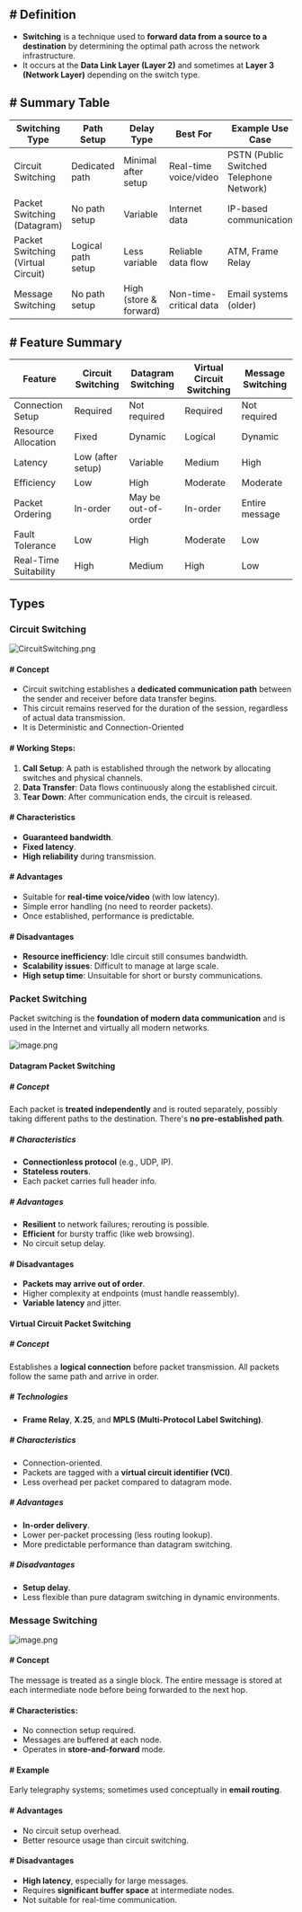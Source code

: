 ## **# Definition**

- **Switching** is a technique used to **forward data from a source to a destination** by determining the optimal path across the network infrastructure. 
- It occurs at the **Data Link Layer (Layer 2)** and sometimes at **Layer 3 (Network Layer)** depending on the switch type.

## **# Summary Table**

| Switching Type | Path Setup | Delay Type | Best For | Example Use Case |
| --- | --- | --- | --- | --- |
| Circuit Switching | Dedicated path | Minimal after setup | Real-time voice/video | PSTN (Public Switched Telephone Network) |
| Packet Switching (Datagram) | No path setup | Variable | Internet data | IP-based communication |
| Packet Switching (Virtual Circuit) | Logical path setup | Less variable | Reliable data flow | ATM, Frame Relay |
| Message Switching | No path setup | High (store & forward) | Non-time-critical data | Email systems (older) |

## **# Feature Summary**

| Feature | Circuit Switching | Datagram Switching | Virtual Circuit Switching | Message Switching |
| --- | --- | --- | --- | --- |
| Connection Setup | Required | Not required | Required | Not required |
| Resource Allocation | Fixed | Dynamic | Logical | Dynamic |
| Latency | Low (after setup) | Variable | Medium | High |
| Efficiency | Low | High | Moderate | Moderate |
| Packet Ordering | In-order | May be out-of-order | In-order | Entire message |
| Fault Tolerance | Low | High | Moderate | Low |
| Real-Time Suitability | High | Medium | High | Low |

## **Types**


### **Circuit Switching**

![CircuitSwitching.png](.png)

#### **# Concept**

- Circuit switching establishes a **dedicated communication path** between the sender and receiver before data transfer begins.
- This circuit remains reserved for the duration of the session, regardless of actual data transmission.
- It is Deterministic and Connection-Oriented

#### **# Working Steps:**

1. **Call Setup**: A path is established through the network by allocating switches and physical channels.
2. **Data Transfer**: Data flows continuously along the established circuit.
3. **Tear Down**: After communication ends, the circuit is released.

#### **# Characteristics**

- **Guaranteed bandwidth**.
- **Fixed latency**.
- **High reliability** during transmission.

#### **# Advantages**

- Suitable for **real-time voice/video** (with low latency).
- Simple error handling (no need to reorder packets).
- Once established, performance is predictable.

#### **# Disadvantages**

- **Resource inefficiency**: Idle circuit still consumes bandwidth.
- **Scalability issues**: Difficult to manage at large scale.
- **High setup time**: Unsuitable for short or bursty communications.


### **Packet Switching**

Packet switching is the **foundation of modern data communication** and is used in the Internet and virtually all modern networks.

![image.png](image%2016.png)


#### **Datagram Packet Switching**

##### **# Concept**

Each packet is **treated independently** and is routed separately, possibly taking different paths to the destination. There's **no pre-established path**.

##### **# Characteristics**

- **Connectionless protocol** (e.g., UDP, IP).
- **Stateless routers**.
- Each packet carries full header info.

##### **# Advantages**

- **Resilient** to network failures; rerouting is possible.
- **Efficient** for bursty traffic (like web browsing).
- No circuit setup delay.

#### **# Disadvantages**

- **Packets may arrive out of order**.
- Higher complexity at endpoints (must handle reassembly).
- **Variable latency** and jitter.


#### **Virtual Circuit Packet Switching**

##### **# Concept**

Establishes a **logical connection** before packet transmission. All packets follow the same path and arrive in order.

##### **# Technologies**

- **Frame Relay**, **X.25**, and **MPLS (Multi-Protocol Label Switching)**.

##### **# Characteristics**

- Connection-oriented.
- Packets are tagged with a **virtual circuit identifier (VCI)**.
- Less overhead per packet compared to datagram mode.

##### **# Advantages**

- **In-order delivery**.
- Lower per-packet processing (less routing lookup).
- More predictable performance than datagram switching.

##### **# Disadvantages**

- **Setup delay**.
- Less flexible than pure datagram switching in dynamic environments.

### **Message Switching**

![image.png](image%2017.png)

#### **# Concept**

The message is treated as a single block. The entire message is stored at each intermediate node before being forwarded to the next hop.

#### **# Characteristics:**

- No connection setup required.
- Messages are buffered at each node.
- Operates in **store-and-forward** mode.

#### **# Example**

Early telegraphy systems; sometimes used conceptually in **email routing**.

#### **# Advantages**

- No circuit setup overhead.
- Better resource usage than circuit switching.

#### **# Disadvantages**

- **High latency**, especially for large messages.
- Requires **significant buffer space** at intermediate nodes.
- Not suitable for real-time communication.
